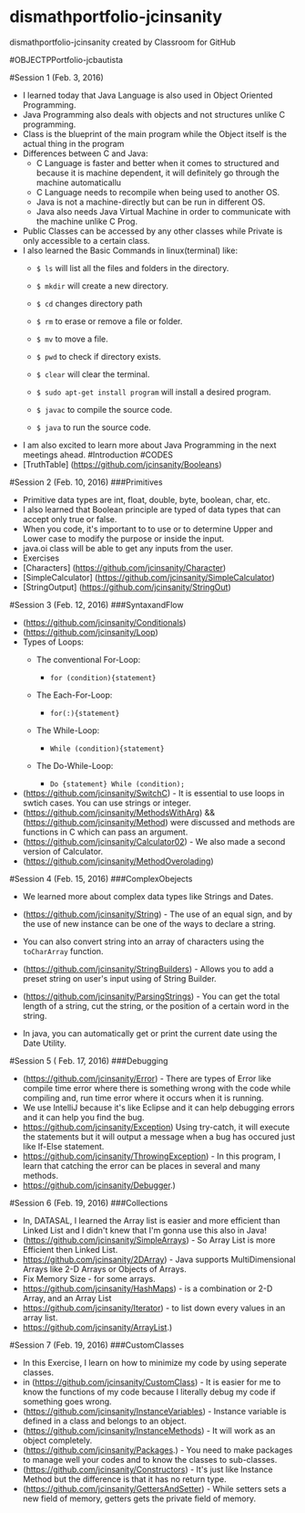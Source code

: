 # dismathportfolio-jcinsanity
dismathportfolio-jcinsanity created by Classroom for GitHub

#OBJECTPPortfolio-jcbautista

#Session 1 (Feb. 3, 2016)

- I learned today that Java Language is also used in Object Oriented Programming.
- Java Programming also deals with objects and not structures unlike C programming.
- Class is the blueprint of the main program while the Object itself is the actual thing in the program
- Differences between C and Java:
	- C Language is faster and better when it comes to structured and because it is machine dependent, it will definitely go through the machine automaticallu
	- C Language needs to recompile when being used to another OS.
	- Java is not a machine-directly but can be run in different OS.
	- Java also needs Java Virtual Machine in order to communicate with the machine unlike C Prog.
- Public Classes can be accessed by any other classes while Private is only accessible to a certain class.
- I also learned the Basic Commands in linux(terminal) like:
	- ` $ ls ` will list all the files and folders in the directory.
  
	- ` $ mkdir ` will create a new directory.
  
	- ` $ cd ` changes directory path
  
	- ` $ rm ` to erase or remove a file or folder. 
	- ` $ mv ` to move a file.
  
	- ` $ pwd ` to check if directory exists.
  
	- ` $ clear ` will clear the terminal.
  
	- ` $ sudo apt-get install program ` will install a desired program.
  
	- ` $ javac ` to compile the source code.
  
	- ` $ java ` to run the source code.
- I am also excited to learn more about Java Programming in the next meetings ahead.
#Introduction
#CODES 
- [TruthTable] (https://github.com/jcinsanity/Booleans)

#Session 2 (Feb. 10, 2016)
###Primitives

- Primitive data types are int, float, double, byte, boolean, char, etc.
- I also learned that Boolean principle are typed of data types that can accept only true or false.
- When you code, it's important to to use or to determine Upper and Lower case to modify the purpose or inside the input.
- java.oi class will be able to get any inputs from the user.
- Exercises
- [Characters] (https://github.com/jcinsanity/Character)
- [SimpleCalculator] (https://github.com/jcinsanity/SimpleCalculator)
- [StringOutput] (https://github.com/jcinsanity/StringOut)

#Session 3 (Feb. 12, 2016)
###SyntaxandFlow

- (https://github.com/jcinsanity/Conditionals)
- (https://github.com/jcinsanity/Loop)
- Types of Loops:
	- The conventional For-Loop:
    
		- ` for (condition){statement} `
  
	- The Each-For-Loop:
    
		- ` for(:){statement} `
  
	- The While-Loop:
    
		- ` While (condition){statement} `
  
	- The Do-While-Loop:
    
		- ` Do {statement} While (condition); `
- (https://github.com/jcinsanity/SwitchC) - It is essential to use loops in swtich cases. You can use strings or integer.
- (https://github.com/jcinsanity/MethodsWithArg)  && (https://github.com/jcinsanity/Method) were discussed and methods are functions in C which can pass an argument.
- (https://github.com/jcinsanity/Calculator02) - We also made a second version of Calculator.
- (https://github.com/jcinsanity/MethodOverolading)


#Session 4 (Feb. 15, 2016)
###ComplexObejects

- We learned more about complex data types like Strings and Dates.

- (https://github.com/jcinsanity/String) - The use of an equal sign, and by the use of new instance can be one of the ways to declare a string.    
- You can also convert string into an array of characters using the `toCharArray` function.

- (https://github.com/jcinsanity/StringBuilders) - Allows you to add a preset string on user's input using of String Builder.
- (https://github.com/jcinsanity/ParsingStrings) - You can get the total length of a string, cut the string, or the position of a certain word in the string. 
- In java, you can automatically get or print the current date using the Date Utility.


#Session 5 (
Feb. 17, 2016)
###Debugging

- (https://github.com/jcinsanity/Error) - There are types of Error like compile time error where there is something wrong with the code while compiling and, run time error where it occurs when it is running.
- We use IntelliJ because it's like Eclipse and it can help debugging errors and it can help you find the bug.
- https://github.com/jcinsanity/Exception) Using try-catch, it will execute the statements but it will output a message when a bug has occured just like If-Else statement.
- https://github.com/jcinsanity/ThrowingException) - In this program, I learn that catching the error can be places in several and many methods.
- https://github.com/jcinsanity/Debugger.)


#Session 6 (Feb. 19, 2016)
###Collections

- In, DATASAL, I learned the Array list is easier and more efficient than Linked List and I didn't knew that I'm gonna use this also in Java!
- (https://github.com/jcinsanity/SimpleArrays) - So Array List is more Efficient then Linked List.
- https://github.com/jcinsanity/2DArray) - Java supports MultiDimensional Arrays like 2-D Arrays or Objects of Arrays.
- Fix Memory Size - for some arrays.
- https://github.com/jcinsanity/HashMaps) - is a combination or 2-D Array, and an Array List
- https://github.com/jcinsanity/Iterator) - to list down every values in an array list.
- https://github.com/jcinsanity/ArrayList.)


#Session 7 (Feb. 19, 2016)
###CustomClasses

- In this Exercise, I learn on how to minimize my code by using seperate classes.
- in (https://github.com/jcinsanity/CustomClass) - It is easier for me to know the functions of my code because I literally debug my code if something goes wrong.
- (https://github.com/jcinsanity/InstanceVariables) - Instance variable is defined in a class and belongs to an object.
- (https://github.com/jcinsanity/InstanceMethods) - It will work as an object completely.
- (https://github.com/jcinsanity/Packages.) - You need to make packages to manage well your codes and to know the classes to sub-classes.
- (https://github.com/jcinsanity/Constructors) - It's just like Instance Method but the difference is that it has no return type.
- (https://github.com/jcinsanity/GettersAndSetter) - While setters sets a new field of memory, getters gets the private field of memory.
